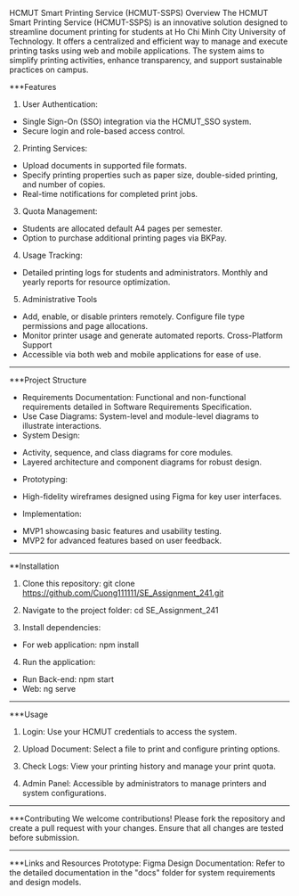 HCMUT Smart Printing Service (HCMUT-SSPS)
Overview
The HCMUT Smart Printing Service (HCMUT-SSPS) is an innovative solution designed to streamline document printing for students at Ho Chi Minh City University of Technology. It offers a centralized and efficient way to manage and execute printing tasks using web and mobile applications. The system aims to simplify printing activities, enhance transparency, and support sustainable practices on campus.

***Features
1) User Authentication:
- Single Sign-On (SSO) integration via the HCMUT_SSO system.
- Secure login and role-based access control.

2) Printing Services:
- Upload documents in supported file formats.
- Specify printing properties such as paper size, double-sided printing, and number of copies.
- Real-time notifications for completed print jobs.

3) Quota Management:
- Students are allocated default A4 pages per semester.
- Option to purchase additional printing pages via BKPay.

4) Usage Tracking:
- Detailed printing logs for students and administrators.
Monthly and yearly reports for resource optimization.

5) Administrative Tools
- Add, enable, or disable printers remotely.
Configure file type permissions and page allocations.
- Monitor printer usage and generate automated reports.
Cross-Platform Support
- Accessible via both web and mobile applications for ease of use.
***************************************************************

***Project Structure
- Requirements Documentation: Functional and non-functional requirements detailed in Software Requirements Specification.
- Use Case Diagrams: System-level and module-level diagrams to illustrate interactions.
- System Design:
+ Activity, sequence, and class diagrams for core modules.
+ Layered architecture and component diagrams for robust design.
- Prototyping:
+ High-fidelity wireframes designed using Figma for key user interfaces.
- Implementation:
+ MVP1 showcasing basic features and usability testing.
+ MVP2 for advanced features based on user feedback.
***************************************************************

**Installation
1) Clone this repository:
git clone https://github.com/Cuong111111/SE_Assignment_241.git

2) Navigate to the project folder:
cd SE_Assignment_241

3) Install dependencies:
- For web application:
npm install


4) Run the application:
- Run Back-end: npm start
- Web: ng serve


***************************************************************

***Usage
1) Login: Use your HCMUT credentials to access the system.

2) Upload Document: Select a file to print and configure printing options.

3) Check Logs: View your printing history and manage your print quota.

4) Admin Panel: Accessible by administrators to manage printers and system configurations.
***************************************************************

***Contributing
We welcome contributions! Please fork the repository and create a pull request with your changes. Ensure that all changes are tested before submission.
***************************************************************

***Links and Resources
Prototype: Figma Design
Documentation: Refer to the detailed documentation in the "docs" folder for system requirements and design models.
